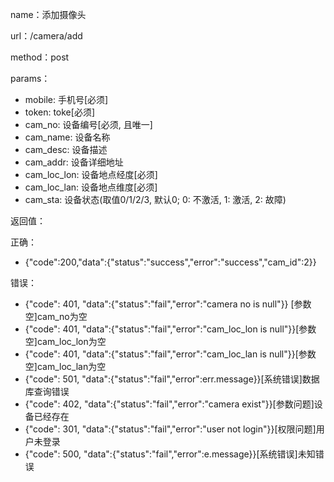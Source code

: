name：添加摄像头

url：/camera/add

method：post

params：

* mobile: 手机号[必须]
* token: toke[必须]
* cam_no: 设备编号[必须, 且唯一]
* cam_name: 设备名称
* cam_desc: 设备描述
* cam_addr: 设备详细地址
* cam_loc_lon: 设备地点经度[必须]
* cam_loc_lan: 设备地点维度[必须]
* cam_sta: 设备状态(取值0/1/2/3, 默认0; 0: 不激活, 1: 激活, 2: 故障)

返回值：

正确：

* {"code":200,"data":{"status":"success","error":"success","cam_id":2}}

错误：

* {"code": 401, "data":{"status":"fail","error":"camera no is null"}} [参数空]cam_no为空
* {"code": 401, "data":{"status":"fail","error":"cam_loc_lon is null"}}[参数空]cam_loc_lon为空
* {"code": 401, "data":{"status":"fail","error":"cam_loc_lan is null"}}[参数空]cam_loc_lan为空
* {"code": 501, "data":{"status":"fail","error":err.message}}[系统错误]数据库查询错误
* {"code": 402, "data":{"status":"fail","error":"camera exist"}}[参数问题]设备已经存在
* {"code": 301, "data":{"status":"fail","error":"user not login"}}[权限问题]用户未登录
* {"code": 500, "data":{"status":"fail","error":e.message}}[系统错误]未知错误
